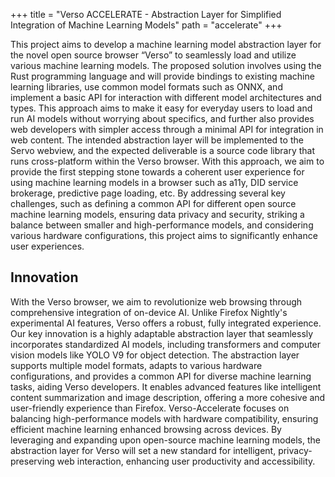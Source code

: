 +++
title = "Verso ACCELERATE - Abstraction Layer for Simplified Integration of Machine Learning Models"
path = "accelerate"
+++

This project aims to develop a machine learning model abstraction layer for the novel open source browser 
“Verso” to seamlessly load and utilize various machine learning models. The proposed solution involves using 
the Rust programming language and will provide bindings to existing machine learning libraries, use common 
model formats such as ONNX, and implement a basic API for interaction with different model architectures 
and types. This approach aims to make it easy for everyday users to load and run AI models without worrying 
about specifics, and further also provides web developers with
simpler access through a minimal API for integration in web content. The intended abstraction layer will
be implemented to the Servo webview, and the expected deliverable is a source code library that runs 
cross-platform within the Verso browser. With this approach, we aim to provide the first stepping stone
towards a coherent user experience for using machine learning models in a browser such as a11y, DID service 
brokerage, predictive page loading, etc.
By addressing several key challenges, such as defining a common API for different open source machine 
learning models, ensuring data privacy and security, striking a balance between smaller and high-performance 
models, and considering various hardware configurations, this project aims to significantly enhance user 
experiences.

## Innovation

With the Verso browser, we aim to revolutionize web browsing through comprehensive integration of on-device 
AI. Unlike Firefox Nightly's experimental AI features, Verso offers a robust, fully integrated experience. 
Our key innovation is a highly adaptable abstraction layer that seamlessly incorporates standardized AI 
models, including transformers and computer vision models like YOLO V9 for object detection.
The abstraction layer supports multiple model formats, adapts to various hardware configurations, and 
provides a common API for diverse machine learning tasks, aiding Verso developers. It enables advanced 
features like intelligent content summarization and image description, offering a more cohesive and 
user-friendly experience than Firefox.
Verso-Accelerate focuses on balancing high-performance models with hardware compatibility, ensuring efficient
machine learning enhanced browsing across devices. By leveraging and expanding upon open-source machine learning 
models, the abstraction layer for Verso will set a new standard for intelligent, privacy-preserving 
web interaction, enhancing user productivity and accessibility.
